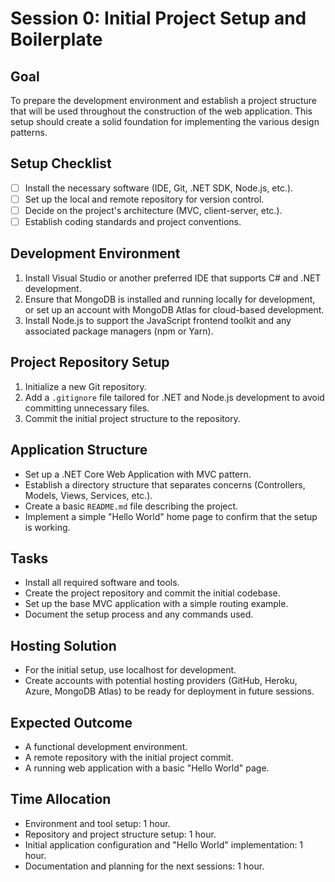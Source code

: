 # Session 0: Initial Project Setup and Boilerplate

## Goal
To prepare the development environment and establish a project structure that will be used throughout the construction of the web application. This setup should create a solid foundation for implementing the various design patterns.

## Setup Checklist
- [ ] Install the necessary software (IDE, Git, .NET SDK, Node.js, etc.).
- [ ] Set up the local and remote repository for version control.
- [ ] Decide on the project's architecture (MVC, client-server, etc.).
- [ ] Establish coding standards and project conventions.

## Development Environment
1. Install Visual Studio or another preferred IDE that supports C# and .NET development.
2. Ensure that MongoDB is installed and running locally for development, or set up an account with MongoDB Atlas for cloud-based development.
3. Install Node.js to support the JavaScript frontend toolkit and any associated package managers (npm or Yarn).

## Project Repository Setup
1. Initialize a new Git repository.
2. Add a `.gitignore` file tailored for .NET and Node.js development to avoid committing unnecessary files.
3. Commit the initial project structure to the repository.

## Application Structure
- Set up a .NET Core Web Application with MVC pattern.
- Establish a directory structure that separates concerns (Controllers, Models, Views, Services, etc.).
- Create a basic `README.md` file describing the project.
- Implement a simple "Hello World" home page to confirm that the setup is working.

## Tasks
- Install all required software and tools.
- Create the project repository and commit the initial codebase.
- Set up the base MVC application with a simple routing example.
- Document the setup process and any commands used.

## Hosting Solution
- For the initial setup, use localhost for development.
- Create accounts with potential hosting providers (GitHub, Heroku, Azure, MongoDB Atlas) to be ready for deployment in future sessions.

## Expected Outcome
- A functional development environment.
- A remote repository with the initial project commit.
- A running web application with a basic "Hello World" page.

## Time Allocation
- Environment and tool setup: 1 hour.
- Repository and project structure setup: 1 hour.
- Initial application configuration and "Hello World" implementation: 1 hour.
- Documentation and planning for the next sessions: 1 hour.
